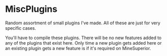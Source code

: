 # MiscPlugins
Random assortment of small plugins I've made. All of these are just for very specific cases.

You'll have to compile these plugins. There will be no new features added to any of the plugins that exist here. Only time a new plugin gets added here or an existing plugin gets a new feature is if it's required on MineSuperior.
